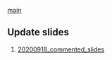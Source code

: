 [main](https://scrippspipkinlab.github.io/CD8_DEV_SC/)

## Update slides
1. [20200918_commented_slides](y_update_slides/20200918_CD8_DEV_Chromatin_commented.pptx)

